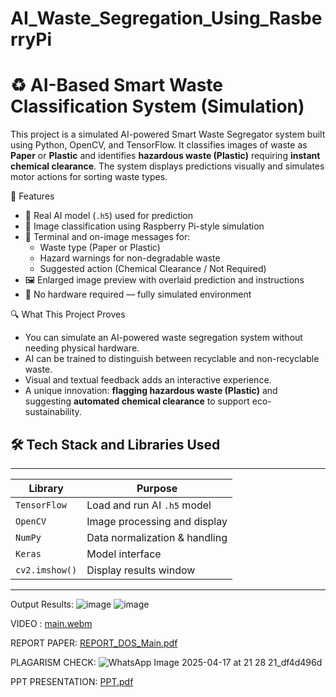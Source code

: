 # AI_Waste_Segregation_Using_RasberryPi

# ♻️ AI-Based Smart Waste Classification System (Simulation)

This project is a simulated AI-powered Smart Waste Segregator system built using Python, OpenCV, and TensorFlow. It classifies images of waste as **Paper** or **Plastic** and identifies **hazardous waste (Plastic)** requiring **instant chemical clearance**. The system displays predictions visually and simulates motor actions for sorting waste types.



 📌 Features

- 🧠 Real AI model (`.h5`) used for prediction  
- 📸 Image classification using Raspberry Pi-style simulation  
- 🧪 Terminal and on-image messages for:
  - Waste type (Paper or Plastic)
  - Hazard warnings for non-degradable waste
  - Suggested action (Chemical Clearance / Not Required)
- 🖼️ Enlarged image preview with overlaid prediction and instructions
- 🚫 No hardware required — fully simulated environment


🔍 What This Project Proves

- You can simulate an AI-powered waste segregation system without needing physical hardware.
- AI can be trained to distinguish between recyclable and non-recyclable waste.
- Visual and textual feedback adds an interactive experience.
- A unique innovation: **flagging hazardous waste (Plastic)** and suggesting **automated chemical clearance** to support eco-sustainability.



## 🛠️ Tech Stack and Libraries Used
____________________________________________________
| Library        | Purpose                         |
|----------------|---------------------------------|
| `TensorFlow`   | Load and run AI `.h5` model     |
| `OpenCV`       | Image processing and display    |
| `NumPy`        | Data normalization & handling   |
| `Keras`        | Model interface                 |
| `cv2.imshow()` | Display results window          |
____________________________________________________

Output Results:
![image](https://github.com/user-attachments/assets/c0242aee-a52f-495d-98b3-234a1be33340)
![image](https://github.com/user-attachments/assets/8c19f0d8-48ec-4cd0-ba9a-f3f5e638f4bd)

VIDEO :
[main.webm](https://github.com/user-attachments/assets/735895e3-0f1b-4b56-8b76-10fc3523689a)

REPORT PAPER:
[REPORT_DOS_Main.pdf](https://github.com/user-attachments/files/19797855/REPORT_DOS_Main.pdf)

PLAGARISM CHECK:
![WhatsApp Image 2025-04-17 at 21 28 21_df4d496d](https://github.com/user-attachments/assets/d2698490-7c88-4155-be64-6049dcbbeba8)

PPT PRESENTATION: 
[PPT.pdf](https://github.com/user-attachments/files/19797526/PPT.pdf)




